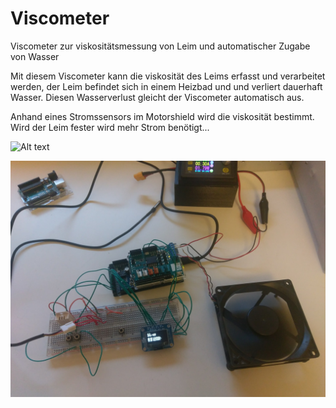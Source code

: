 # Viscometer
Viscometer zur viskositätsmessung von Leim und automatischer Zugabe von Wasser


Mit diesem Viscometer kann die viskosität des Leims erfasst und verarbeitet werden, der Leim befindet sich in einem Heizbad und
und verliert dauerhaft Wasser.
Diesen Wasserverlust gleicht der Viscometer automatisch aus.

Anhand eines Stromssensors im Motorshield wird die viskosität bestimmt. Wird der Leim fester wird mehr Strom benötigt...


![Alt text](https://github.com/btotherunner/Viscometer/blob/master/Viscometer/Arduino%20Plotter%20-%20Gl%C3%A4ttung%20der%20Werte.png "Glättung der analog Werte")

![Alt text](https://github.com/btotherunner/Viscometer/blob/master/Viscometer/Aufbau%20-%20Testphase.jpg "Aufbau in der Testphase")
